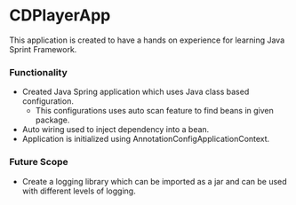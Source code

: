 # CDPlayerApp
This application is created to have a hands on experience for learning Java Sprint Framework.

### Functionality
- Created Java Spring application which uses Java class based configuration.
	- This configurations uses auto scan feature to find beans in given package.
- Auto wiring used to inject dependency into a bean.
- Application is initialized using AnnotationConfigApplicationContext. 

### Future Scope
- Create a logging library which can be imported as a jar and can be used with different levels of logging.
